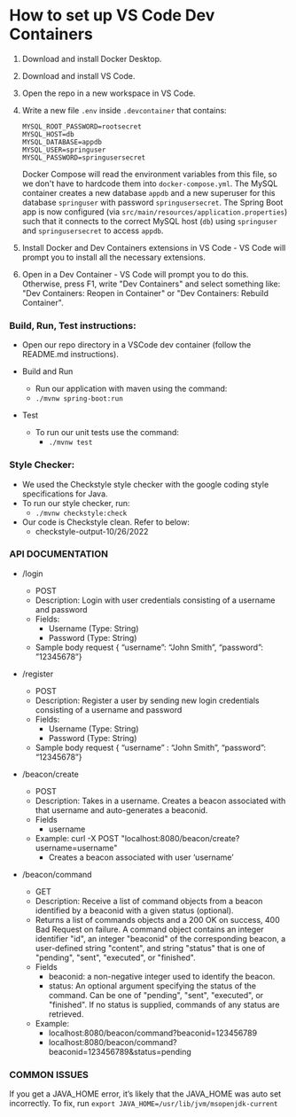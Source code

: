 # How to set up VS Code Dev Containers
1. Download and install Docker Desktop.
2. Download and install VS Code.
3. Open the repo in a new workspace in VS Code.
4. Write a new file `.env` inside `.devcontainer` that contains:
    ```
    MYSQL_ROOT_PASSWORD=rootsecret
    MYSQL_HOST=db
    MYSQL_DATABASE=appdb
    MYSQL_USER=springuser
    MYSQL_PASSWORD=springusersecret
    ```
    Docker Compose will read the environment variables from this file, so we don't have to hardcode them into `docker-compose.yml`. The MySQL container creates a new database `appdb` and a new superuser for this database `springuser` with password `springusersecret`. The Spring Boot app is now configured (via `src/main/resources/application.properties`) such that it connects to the correct MySQL host (`db`) using `springuser` and `springusersecret` to access `appdb`.

5. Install Docker and Dev Containers extensions in VS Code - VS Code will prompt you to install all the necessary extensions.
6. Open in a Dev Container - VS Code will prompt you to do this. Otherwise, press F1, write "Dev Containers" and select something like: "Dev Containers: Reopen in Container" or "Dev Containers: Rebuild Container".



### Build, Run, Test instructions:
- Open our repo directory in a VSCode dev container (follow the README.md instructions).

- Build and Run
    - Run our application with maven using the command:
    - `./mvnw spring-boot:run`
- Test
    - To run our unit tests use the command:
        - `./mvnw test`
        
### Style Checker:
- We used the Checkstyle style checker with the google coding style specifications for Java.
- To run our style checker, run:
    - `./mvnw checkstyle:check`
- Our code is Checkstyle clean. Refer to below:
    - checkstyle-output-10/26/2022

### API DOCUMENTATION
- /login
    - POST
    - Description: Login with user credentials consisting of a username and password
    - Fields:
        - Username (Type: String)
        - Password (Type: String)
    - Sample body request { “username”: “John Smith”, “password”: ”12345678”}

- /register
    - POST
    - Description: Register a user by sending new login credentials consisting of a username and password
    - Fields:
        - Username (Type: String)
        - Password (Type: String)
    - Sample body request { “username” : “John Smith”, “password”: “12345678”}

- /beacon/create
    - POST
    - Description: Takes in a username. Creates a beacon associated with that username and auto-generates a beaconid.
    - Fields
        - username
    - Example: curl -X POST "localhost:8080/beacon/create?username=username"
        - Creates a beacon associated with user ‘username’

- /beacon/command
    - GET
    - Description: Receive a list of command objects from a beacon identified by a beaconid with a given status (optional).
    - Returns a list of commands objects and a 200 OK on success, 400 Bad Request on failure. A command object contains an integer identifier "id", an integer "beaconid" of the corresponding beacon, a user-defined string "content", and string "status" that is one of "pending", "sent", "executed", or "finished".
    - Fields
        - beaconid: a non-negative integer used to identify the beacon.
        - status: An optional argument specifying the status of the command. Can be one of "pending", "sent", "executed", or "finished". If no status is supplied, commands of any status are retrieved.
    - Example:
        - localhost:8080/beacon/command?beaconid=123456789
        - localhost:8080/beacon/command?beaconid=123456789&status=pending

### COMMON ISSUES

If you get a JAVA_HOME error, it’s likely that the JAVA_HOME was auto set incorrectly. To fix, run 
```export JAVA_HOME=/usr/lib/jvm/msopenjdk-current```
